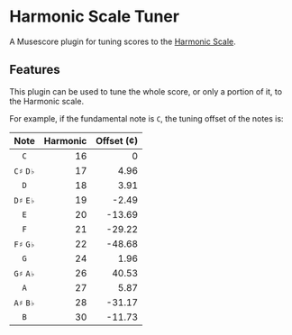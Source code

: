 # Harmonic Scale Tuner
A Musescore plugin for tuning scores to the [Harmonic Scale](https://en.wikipedia.org/wiki/Harmonic_scale).

## Features
This plugin can be used to tune the whole score, or only a portion of it, to the Harmonic scale.

For example, if the fundamental note is `C`, the tuning offset of the notes is:

| Note | Harmonic | Offset (¢) |
| :--: | -------: | ---------: |
| `C` | 16 | 0 |
| `C♯` `D♭` | 17 | 4.96 |
| `D` | 18 | 3.91 |
| `D♯` `E♭` | 19 | -2.49 |
| `E` | 20 | -13.69 |
| `F` | 21 | -29.22 |
| `F♯` `G♭` | 22 | -48.68 |
| `G` | 24 | 1.96 |
| `G♯` `A♭` | 26 | 40.53 |
| `A` | 27 | 5.87 |
| `A♯` `B♭` | 28 | -31.17 |
| `B` | 30 | -11.73 |
